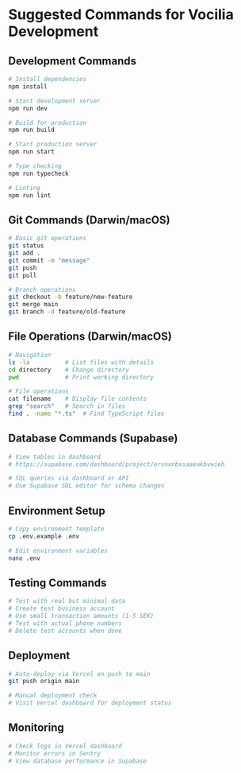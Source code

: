 # Suggested Commands for Vocilia Development

## Development Commands
```bash
# Install dependencies
npm install

# Start development server
npm run dev

# Build for production
npm run build

# Start production server
npm run start

# Type checking
npm run typecheck

# Linting
npm run lint
```

## Git Commands (Darwin/macOS)
```bash
# Basic git operations
git status
git add .
git commit -m "message"
git push
git pull

# Branch operations
git checkout -b feature/new-feature
git merge main
git branch -d feature/old-feature
```

## File Operations (Darwin/macOS)
```bash
# Navigation
ls -la          # List files with details
cd directory    # Change directory
pwd             # Print working directory

# File operations
cat filename    # Display file contents
grep "search"   # Search in files
find . -name "*.ts"  # Find TypeScript files
```

## Database Commands (Supabase)
```bash
# View tables in dashboard
# https://supabase.com/dashboard/project/ervnxnbxsaaeakbvwieh

# SQL queries via dashboard or API
# Use Supabase SQL editor for schema changes
```

## Environment Setup
```bash
# Copy environment template
cp .env.example .env

# Edit environment variables
nano .env
```

## Testing Commands
```bash
# Test with real but minimal data
# Create test business account
# Use small transaction amounts (1-5 SEK)
# Test with actual phone numbers
# Delete test accounts when done
```

## Deployment
```bash
# Auto-deploy via Vercel on push to main
git push origin main

# Manual deployment check
# Visit Vercel dashboard for deployment status
```

## Monitoring
```bash
# Check logs in Vercel dashboard
# Monitor errors in Sentry
# View database performance in Supabase
```